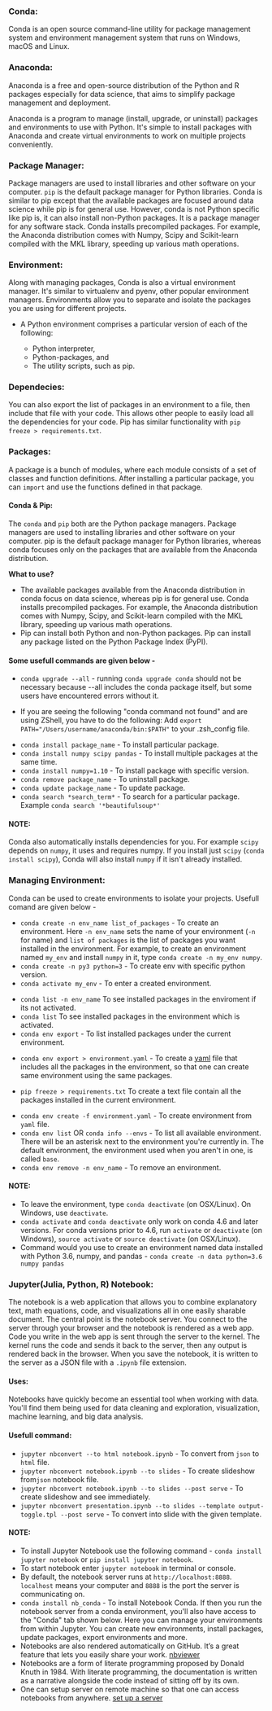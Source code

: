 ### Conda:
Conda is an open source command-line utility for package management system and environment management system that runs on Windows, macOS and Linux.
### Anaconda:
Anaconda is a free and open-source distribution of the Python and R packages especially for data science, that aims to simplify package management and deployment.

Anaconda is a program to manage (install, upgrade, or uninstall) packages and environments to use with Python. It's simple to install packages with Anaconda and create virtual environments to work on multiple projects conveniently.

### Package Manager: 
Package managers are used to install libraries and other software on your computer. `pip` is the default package manager for Python libraries. Conda is similar to pip except that the available packages are focused around data science while pip is for general use. However, conda is not Python specific like pip is, it can also install non-Python packages. It is a package manager for any software stack. Conda installs precompiled packages. For example, the Anaconda distribution comes with Numpy, Scipy and Scikit-learn compiled with the MKL library, speeding up various math operations. 

### Environment:
Along with managing packages, Conda is also a virtual environment manager. It's similar to virtualenv and pyenv, other popular environment managers.
Environments allow you to separate and isolate the packages you are using for different projects.

- A Python environment comprises a particular version of each of the following:

  - Python interpreter,
  - Python-packages, and
  - The utility scripts, such as pip.

### Dependecies:
You can also export the list of packages in an environment to a file, then include that file with your code. This allows other people to easily load all the dependencies for your code.
Pip has similar functionality with `pip freeze > requirements.txt`.

### Packages:
A package is a bunch of modules, where each module consists of a set of classes and function definitions. After installing a particular package, you can `import` and use the functions defined in that package.

#### Conda & Pip: 
The `conda` and `pip` both are the Python package managers. Package managers are used to installing libraries and other software on your computer. pip is the default package manager for Python libraries, whereas conda focuses only on the packages that are available from the Anaconda distribution.

**What to use?**
- The available packages available from the Anaconda distribution in conda focus on data science, whereas pip is for general use. Conda installs precompiled packages. For example, the Anaconda distribution comes with Numpy, Scipy, and Scikit-learn compiled with the MKL library, speeding up various math operations.
- Pip can install both Python and non-Python packages. Pip can install any package listed on the Python Package Index (PyPI).

#### Some usefull commands are given below -

* `conda upgrade --all` -  running `conda upgrade conda` should not be necessary because --all
includes the conda package itself, but some users have encountered errors without it.
- If you are seeing the following "conda command not found" and are using ZShell, you have to do the following:
Add `export PATH="/Users/username/anaconda/bin:$PATH"` to your .zsh_config file.
* `conda install package_name` - To install particular package.
* `conda install numpy scipy pandas` - To install multiple packages at the same time.
* `conda install numpy=1.10` - To install package with specific version.
* `conda remove package_name` - To uninstall package.
* `conda update package_name` - To update package.
* `conda search *search_term*` - To search for a particular package. Example `conda search '*beautifulsoup*'`
#### NOTE:
Conda also automatically installs dependencies for you. For example `scipy` depends on `numpy`, it uses and requires numpy. If you 
install just `scipy` (`conda install scipy`), Conda will also install `numpy` if it isn't already installed.

### Managing Environment:
Conda can be used to create environments to isolate your projects. Usefull comand are given below -
* `conda create -n env_name list_of_packages` - To create an environment. Here `-n env_name` sets the name of your environment (`-n` for name) and `list of packages` is the list of packages you want installed in the environment. For example, to create an environment named `my_env` and install `numpy` in it, type `conda create -n my_env numpy`.
* `conda create -n py3 python=3` - To create env with specific python version.
* `conda activate my_env` - To enter a created environment.
- `conda list -n env_name` To see installed packages in the enviroment if its not activated.
- `conda list` To see installed packages in the environment which is activated.
- `conda env export` - To list installed packages under the current environment.
* `conda env export > environment.yaml` - To create a [yaml](https://yaml.org/) file that includes all the packages in the environment, so that one can create same environment using the same packages.
- `pip freeze > requirements.txt` To create a text file contain all the packages installed in the current environment.
* `conda env create -f environment.yaml` - To create environment from `yaml` file.
* `conda env list` OR `conda info --envs` - To list all available environment. There will be an asterisk next to the environment you're currently in. The default environment, the environment used when you aren't in one, is called `base`.
* `conda env remove -n env_name` - To remove an environment.
#### NOTE:
*  To leave the environment, type `conda deactivate` (on OSX/Linux). On Windows, use `deactivate`.
* `conda activate` and `conda deactivate` only work on conda 4.6 and later versions. For conda versions prior to 4.6, run `activate` or `deactivate` (on Windows), `source activate` or `source deactivate` (on OSX/Linux).
* Command would you use to create an environment named data installed with Python 3.6, numpy, and pandas -
`conda create -n data python=3.6 numpy pandas`

### Jupyter(Julia, Python, R) Notebook:
 The notebook is a web application that allows you to combine explanatory text, math equations, code, and visualizations all in one easily sharable document. The central point is the notebook server. You connect to the server through your browser and the notebook is rendered as a web app. Code you write in the web app is sent through the server to the kernel. The kernel runs the code and sends it back to the server, then any output is rendered back in the browser. When you save the notebook, it is written to the server as a JSON file with a `.ipynb` file extension.
 #### Uses:
 Notebooks have quickly become an essential tool when working with data. You'll find them being used for data cleaning and exploration, visualization, machine learning, and big data analysis.
 #### Usefull command:
 * `jupyter nbconvert --to html notebook.ipynb` - To convert from `json` to `html` file.
 * `jupyter nbconvert notebook.ipynb --to slides` - To create slideshow from`json` notebook file.
 * `jupyter nbconvert notebook.ipynb --to slides --post serve` - To create slideshow and see immediately.
 * `jupyter nbconvert presentation.ipynb --to slides --template output-toggle.tpl --post serve` - To convert into slide with the given template.
 #### NOTE:
 * To install Jupyter Notebook use the following command - 
 `conda install jupyter notebook` or `pip install jupyter notebook`.
 * To start notebook enter `jupyter notebook` in terminal or console.
 * By default, the notebook server runs at `http://localhost:8888`. `localhost` means your computer and `8888` is the port the server is communicating on.
 * `conda install nb_conda` - To install Notebook Conda. If then you run the notebook server from a conda environment, you'll also have access to the "Conda" tab shown below. Here you can manage your environments from within Jupyter. You can create new environments, install packages, update packages, export environments and more.
 * Notebooks are also rendered automatically on GitHub. It’s a great feature that lets you easily share your work. [nbviewer](http://nbviewer.jupyter.org/)
 * Notebooks are a form of literate programming proposed by Donald Knuth in 1984. With literate programming, the documentation is written as a narrative alongside the code instead of sitting off by its own.
 * One can setup server on remote machine so that one can access notebooks from anywhere. [set up a server](https://jupyter-notebook.readthedocs.io/en/latest/public_server.html)

